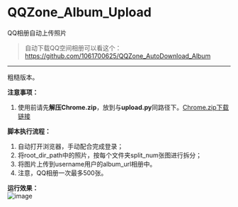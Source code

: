 # QQZone_Album_Upload
QQ相册自动上传照片

> 自动下载QQ空间相册可以看这个：https://github.com/1061700625/QQZone_AutoDownload_Album

---

粗糙版本。


**注意事项：**     
1. 使用前请先**解压Chrome.zip**，放到与**upload.py**同路径下。[Chrome.zip下载链接](https://raw.githubusercontent.com/1061700625/QQZone_AutoDownload_Album/master/Chrome.rar)

**脚本执行流程：**    
1. 自动打开浏览器，手动配合完成登录；
2. 将root_dir_path中的照片，按每个文件夹split_num张图进行拆分；
3. 将图片上传到username用户的album_url相册中。
4. 注意，QQ相册一次最多500张。    

**运行效果：**    
![image](https://user-images.githubusercontent.com/31002981/216118293-92600877-4ec5-4a84-b0da-569b87c68f1b.png)




